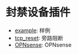 # 封禁设备插件

* [example](https://github.com/sec-report/SecAutoBan/tree/main/device/block/example): 样例
* [tcp_reset](https://github.com/sec-report/SecAutoBan/tree/main/device/block/tcp_reset): 旁路阻断
* [OPNsense](https://github.com/sec-report/SecAutoBan/tree/main/device/block/opnsense): OPNsense
